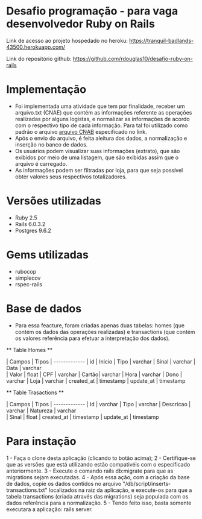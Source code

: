 # Desafio programação - para vaga desenvolvedor Ruby on Rails

Link de acesso ao projeto hospedado no heroku: https://tranquil-badlands-43500.herokuapp.com/

Link do repositório github: https://github.com/rdouglas10/desafio-ruby-on-rails

# Implementação
* Foi implementada uma atividade que tem por finalidade, receber um arquivo.txt (CNAE) que contém as informações 
referente as operações realizadas por alguns logistas, e normalizar as informações de acordo com o respectivo tipo de cada informação.
Para tal foi utilizado como padrão o arquivo [arquivo CNAB](https://github.com/ByCodersTec/desafio-ruby-on-rails/blob/master/CNAB.txt) especificado no link.
* Após o envio do arquivo, é feita aleitura dos dados, a normalização e inserção no banco de dados.
* Os usuários podem visualizar suas informações (extrato), que são exibidos por meio de uma listagem, que são exibidas assim que o arquivo é carregado.
* As informações podem ser filtradas por loja, para que seja possível obter valores seus respectivos totalizadores.

# Versões utilizadas
* Ruby 2.5
* Rails 6.0.3.2
* Postgres 9.6.2

# Gems utilizadas
* rubocop
* simplecov
* rspec-rails

# Base de dados
* Para essa feacture, foram criadas apenas duas tabelas: homes (que contém os dados das operações realizadas) e transactions (que contém os valores referência para efetuar a interpretação dos dados).

** Table Homes **

| Campos  | Tipos 
| -------------
|   id  | Inicio 
| Tipo  | varchar 
| Sinal | varchar 
| Data  | varchar  
| Valor | float 
| CPF   | varchar 
| Cartão| varchar
| Hora  | varchar 
| Dono  | varchar
| Loja  | varchar
| created_at  | timestamp
| update_at   | timestamp

** Table Trasactions **

| Campos  | Tipos 
| ------------- 
| Id        | varchar
| Tipo      | varchar
| Descricao | varchar 
| Natureza  | varchar  
| Sinal     | float 
| created_at  | timestamp
| update_at   | timestamp

# Para instação
1 - Faça o clone desta aplicação (clicando to botão acima);
2 - Certifique-se que as versões que está utilizando estão compativéis com o especificado anteriormente.
3 - Execute o comando rails db:migrate para que as migrations sejam executadas.
4 - Após essa ação, com a criação da base de dados, copie os dados contidos no arquivo "/db/script/inserts-transactions.txt" localizados na raiz da aplicação,
e execute-os para que a tabela transactions (criada através das migrations) seja populada com os dados referência para a normalização.
5 - Tendo feito isso, basta somente executara a aplicação: rails server.
